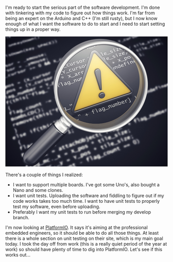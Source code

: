 I'm ready to start the serious part of the software development. I'm done with tinkering with my code to figure out how things work. I'm far from being an expert on the Arduino and C++ (I'm still rusty), but I now know enough of what I want the software to do to start and I need to start setting things up in a proper way.

![Unit testing](assets/software-bug.jpg)

There's a couple of things I realized:
- I want to support multiple boards. I've got some Uno's, also bought a Nano and some clones.
- I want unit tests. Uploading the software and fiddling to figure out if my code works takes too much time. I want to have unit tests to properly test my software, even before uploading.
- Preferably I want my unit tests to run before merging my develop branch.

I'm now looking at [PlatformIO](https://docs.platformio.org/en/latest/what-is-platformio.html). It says it's aiming at the professional embedded engineers, so it should be able to do all those things. At least there is a whole section on unit testing on their site, which is my main goal today. I took the day off from work (this is a really quiet period of the year at work) so should have plenty of time to dig into PlatformIO. Let's see if this works out...